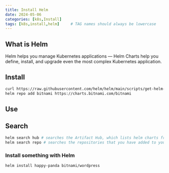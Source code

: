 ```yaml
---
title: Install Helm
date: 2024-05-06
categories: [k8s,Install]
tags: [k8s,install,helm]     # TAG names should always be lowercase
---
```


## What is Helm

Helm helps you manage Kubernetes applications — Helm Charts help you define, install, and upgrade even the most complex Kubernetes application.

## Install

```bash
curl https://raw.githubusercontent.com/helm/helm/main/scripts/get-helm-3 | bash
helm repo add bitnami https://charts.bitnami.com/bitnami
```

## Use

## Search

```bash
helm search hub # searches the Artifact Hub, which lists helm charts from dozens of different repositories.
helm search repo # searches the repositories that you have added to your local helm client (with helm repo add). This search is done over local data, and no public network connection is needed.
```

### Install something with Helm

```bash
helm install happy-panda bitnami/wordpress
```
